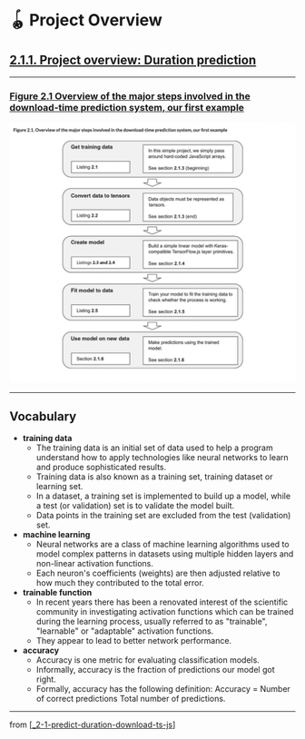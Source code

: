 # 🪀 Project Overview

## [**2.1.1.** Project overview: Duration prediction](https://livebook.manning.com/book/deep-learning-with-javascript/chapter-2/9)

---

### [**Figure 2.1** Overview of the major steps involved in the download-time prediction system, our first example](https://livebook.manning.com/book/deep-learning-with-javascript/chapter-2/ch02fig01)

<img src="../../../assets/figures/Figure_2-1.png"/>

---

## **Vocabulary**

- <b>training data</b>
  - The training data is an initial set of data used to help a program understand how to apply technologies like neural networks to learn and produce sophisticated results.
  - Training data is also known as a training set, training dataset or learning set.
  - In a dataset, a training set is implemented to build up a model, while a test (or validation) set is to validate the model built.
  - Data points in the training set are excluded from the test (validation) set.
- <b>machine learning</b>
  - Neural networks are a class of machine learning algorithms used to model complex patterns in datasets using multiple hidden layers and non-linear activation functions.
  - Each neuron's coefficients (weights) are then adjusted relative to how much they contributed to the total error.
- <b>trainable function</b>
  - In recent years there has been a renovated interest of the scientific community in investigating activation functions which can be trained during the learning process, usually referred to as "trainable", "learnable" or "adaptable" activation functions.
  - They appear to lead to better network performance.
- <b>accuracy</b>
  - Accuracy is one metric for evaluating classification models.
  - Informally, accuracy is the fraction of predictions our model got right.
  - Formally, accuracy has the following definition: Accuracy = Number of correct predictions Total number of predictions.

<link rel="stylesheet" type="text/css" media="all" href="../../../assets/css/custom.css" />

---

from [[_2-1-predict-duration-download-ts-js]]

[//begin]: # "Autogenerated link references for markdown compatibility"
[_2-1-predict-duration-download-ts-js]: _2-1-predict-duration-download-ts-js.md "🪀 Predict TF.js Download"
[//end]: # "Autogenerated link references"
